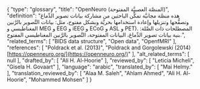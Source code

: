 {
    "type": "glossary",
    "title": "OpenNeuro (المنصَّة العصبيَّة المفتوحة)",
    "definition": "هذه منصَّة مجانيَّة تمكِّن الباحثين من مشاركة بيانات تصوير الدِّماغ وتصفُّحها وتنزيلها وإعادة استخدامها بحريَّة وبشكل مفتوح، مثل: بيانات التَّصوير بالرَّنين المغناطيسي و MEG و EEG و iEEG و ECoG و ASL و PET).  المصطلحات ذات الصِّلة: بنية بيانات تصوير الدِّماغ، البيانات المفتوحة، التَّصوير بالرَّنين المغناطيسي المفتوح.",
    "related_terms": [
        "BIDS data structure",
        "Open data",
        "OpenfMRI"
    ],
    "references": [
        "Poldrack et al. (2013)",
        "Poldrack and Gorgolewski (2014) [https://openneuro.org/](https://openneuro.org/)"
    ],
    "alt_related_terms": [
        null
    ],
    "drafted_by": [
        "Ali H. Al-Hoorie"
    ],
    "reviewed_by": [
        "Leticia Micheli",
        "Gisela H. Govaart"
    ],
    "language": "arabic",
    "translated_by": [
        "Mai Helmy."
    ],
    "translation_reviewed_by": [
        "Alaa M. Saleh",
        "Ahlam Ahmed",
        "Ali H. Al-Hoorie",
        "Mohammed Mohsen"
    ]
}